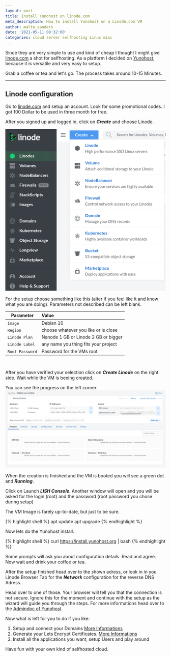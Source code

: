 ```yaml
---
layout: post
title: Install Yunohost on linode.com
meta_description: How to install Yunohost on a Linode.com VM
author: malte_sanders
date: '2021-05-11 08:32:00'
categories: cloud server selfhosting Linux misc
---
```


Since they are very simple to use and kind of cheap I thought I might give [linode.com](https://www.linode.com) a shot for selfhosting. As a platform I decided on [Yunohost](https://yunohost.org/), because it is versatile and very easy to setup.

Grab a coffee or tea and let's go. The process takes around 10-15 Minutes.

--------------
## Linode configuration
Go to [linode.com](https://www.linode.com) and setup an account. Look for some promotional codes. I got 100 Dollar to be used in three month for free. 

After you signed up and logged in, click on ***Create*** and choose Linode.

![Create Linode](/assets/img/uploads/yunohost/create_linode.png)

For the setup choose something like this (alter if you feel like it and know what you are doing). Parameters not described can be left blank.

| Parameter | Value
|-|:-|
| `Image` | Debian 10 
| `Region` | choose whatever you like or is close
| `Linode Plan` | Nanode 1 GB or Linode 2 GB or bigger
| `Linode Label` | any name you thing fits your project
| `Root Password` | Password for the VMs root

<br>

After you have verified your selection click on ***Create Linode*** on the right side. Wait while the VM is beeing created.<br>

You can see the progress on the left corner.
![Linode Setup](/assets/img/uploads/yunohost/linode_setup.png)

When the creation is finished and the VM is booted you will see a green dot and ***Running***.

Click on Launch ***LISH Console***. Another window will open and you will be asked for the login (root) and the password (root password you chose during setup)

The VM Image is farely up-to-date, but just to be sure.

{% highlight shell %}
apt update
apt upgrade
{% endhighlight %}

Now lets do the Yunohost install.

{% highlight shell %}
curl https://install.yunohost.org | bash
{% endhighlight %}

Some prompts will ask you about configuration details. Read and agree. Now wait and drink your coffee or tea.

After the setup finished head over to the shown adress, or look in in you Linode Browser Tab for the ***Network*** configuration for the reverse DNS Adress.

Head over to one of those. Your browser will tell you that the connection is not secure. Ignore this for the moment and continue with the setup as the wizard will guide you through the steps. For more informations head over to the [Admindoc of Yunohost](https://yunohost.org/de/admindoc)

Now what is left for you to do if you like:

1. Setup and connect your Domains [More Informations](https://yunohost.org/de/dns_config)
2. Generate your Lets Encrypt Certificates. [More Informations](https://yunohost.org/de/certificate)
3. Install all the applications you want, setup Users and play around

Have fun with your own kind of selfhosted cloud.